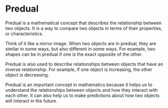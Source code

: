 # Predual

Predual is a mathematical concept that describes the relationship between two objects. It is a way to compare two objects in terms of their properties, or characteristics.

Think of it like a mirror image. When two objects are in predual, they are similar in some ways, but also different in some ways. For example, two shapes can be in predual if one is the exact opposite of the other.

Predual is also used to describe relationships between objects that have an inverse relationship. For example, if one object is increasing, the other object is decreasing.

Predual is an important concept in mathematics because it helps us to understand the relationships between objects and how they interact with each other. It can also help us to make predictions about how two objects will interact in the future.
